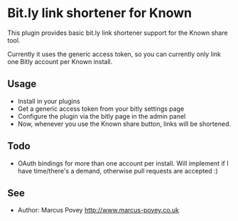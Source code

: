 Bit.ly link shortener for Known
===============================

This plugin provides basic bit.ly link shortener support for the Known share tool.

Currently it uses the generic access token, so you can currently only link one Bitly account per Known install.

Usage
-----

* Install in your plugins
* Get a generic access token from your bitly settings page
* Configure the plugin via the bitly page in the admin panel
* Now, whenever you use the Known share button, links will be shortened.

Todo
----

* OAuth bindings for more than one account per install. Will implement if I have time/there's a demand, otherwise pull requests are accepted :)


See
---
 * Author: Marcus Povey <http://www.marcus-povey.co.uk> 
